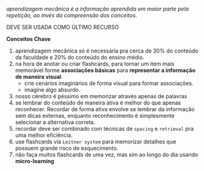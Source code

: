 *aprendizagem mecânica é a informação aprendida em maior parte pela repetição, ao invés da compreensão dos conceitos*.

DEVE SER USADA COMO ÚLTIMO RECURSO

**Conceitos Chave**
1. aprendizagem mecânica só é necessária pra cerca de 30% do conteúdo da faculdade e 20% do conteúdo do ensino médio.
2. na hora de anotar ou criar flashcards, para tornar um item mais memorável forme **associações básicas** para **representar a informação de maneira visual**.
	- crie cenários imaginários de forma visual para formar associações.
	- imagine algo absurdo.
1. nosso cérebro é péssimo em memorizar através apenas de palavras
2. se lembrar do conteúdo de maneira ativa é melhor do que apenas reconhecer. Recordar de forma ativa envolve se lembrar da informação sem dicas externas, enquanto reconhecimento é simplesmente selecionar a alternativa correta.
3. recordar deve ser combinado com técnicas de `spacing` e `retrieval` pra uma melhor eficiência.
4. use flashcards via `Leitner system` para memorizar detalhes que possuem grande risco de esquecimento.
5. não faça muitos flashcards de uma vez, mas sim ao longo do dia usando **micro-learning**